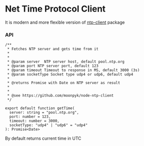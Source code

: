 # Net Time Protocol Client

It is modern and more flexible version of [ntp-client](https://www.npmjs.com/package/ntp-client) package

### API

```TS
/**
 * Fetches NTP server and gets time from it
 *
 *
 * @param server  NTP server host, default pool.ntp.org
 * @param port NTP server port, default 123
 * @param timeout Timeout to response in MS, default 3000 (3s)
 * @param socketType Socket type udp4 or udp6, default udp4
 *
 * @returns Promise with Date on NTP server as result
 *
 *
 * @see https://github.com/moonpyk/node-ntp-client
 */

export default function getTime(
  server: string = "pool.ntp.org",
  port: number = 123,
  timeout: number = 3000,
  socketType: "udp4" | "udp6" = "udp4"
): Promise<Date>

```

By default returns current time in UTC
